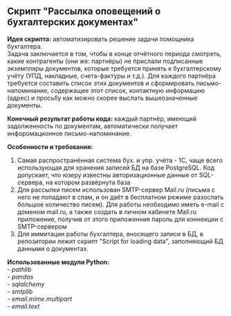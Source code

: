 ## Скрипт "Рассылка оповещений о бухгалтерских документах"

**Идея скрипта:** автоматизировать решение задачи помощника бухгалтера.\
Задача заключается в том, чтобы в конце отчётного периода смотреть, какие контрагенты (они же: партнёры) не прислали подписанные экземпляры документов, которые требуется принять к бухгалтерскому учёту (УПД, накладные, счета-фактуры и т.д.). Для каждого партнёра требуется составить список этих документов и сформировать письмо-напоминание, содержащее этот список, контактную информацию (адрес) и просьбу как можно скорее выслать вышеозначенные документы.

**Конечный результат работы кода:** каждый партнёр, имеющий задолженность по документам, автоматически получает инфоромационное письмо-напоминание.

**Особенности и требования:**
1. Самая распространённая система бух. и упр. учёта - 1С, чаще всего использующая для хранения записей БД на базе PostgreSQL.
Код допускает, что юзеру известны авторизационные данные от SQL-сервера, на котором развёрнута база
2. Для рассылки писем использован SMTP-сервер Mail.ru (письма с него не попадают в спам, и он даёт в бесплатном режиме разослать большое количество писем). Для работы необходимо иметь e-mail с доменом mail.ru, а также создать в личном кабинете Mail.ru приложение, получив от этого приложенния пароль для коннекции с SMTP-сервером
3. Для иммитации работы бухгалтера, вносящего записи в БД, в репозитории лежит скрипт "Script for loading data", заполняющий БД данными о документах.

**Использованные модули Python:**\
*- pathlib*\
*- pandas*\
*- sqlalchemy*\
*- smtplib*\
*- email.mime.multipart*\
*- email.text*
